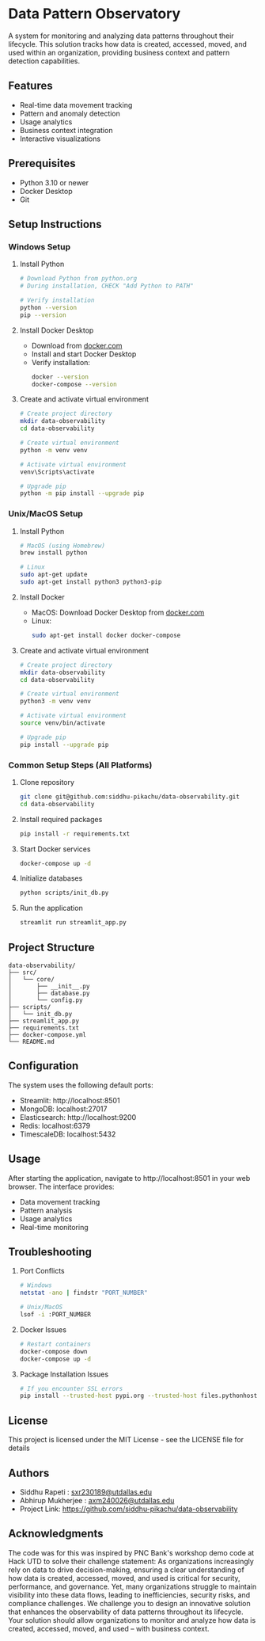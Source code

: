 # Data Pattern Observatory

A system for monitoring and analyzing data patterns throughout their lifecycle. This solution tracks how data is created, accessed, moved, and used within an organization, providing business context and pattern detection capabilities.

## Features

- Real-time data movement tracking
- Pattern and anomaly detection
- Usage analytics
- Business context integration
- Interactive visualizations

## Prerequisites

- Python 3.10 or newer
- Docker Desktop
- Git

## Setup Instructions

### Windows Setup

1. Install Python
   ```bash
   # Download Python from python.org
   # During installation, CHECK "Add Python to PATH"
   
   # Verify installation
   python --version
   pip --version
   ```

2. Install Docker Desktop
   - Download from [docker.com](https://www.docker.com/products/docker-desktop/)
   - Install and start Docker Desktop
   - Verify installation:
     ```bash
     docker --version
     docker-compose --version
     ```

3. Create and activate virtual environment
   ```bash
   # Create project directory
   mkdir data-observability
   cd data-observability

   # Create virtual environment
   python -m venv venv

   # Activate virtual environment
   venv\Scripts\activate

   # Upgrade pip
   python -m pip install --upgrade pip
   ```

### Unix/MacOS Setup

1. Install Python
   ```bash
   # MacOS (using Homebrew)
   brew install python

   # Linux
   sudo apt-get update
   sudo apt-get install python3 python3-pip
   ```

2. Install Docker
   - MacOS: Download Docker Desktop from [docker.com](https://www.docker.com/products/docker-desktop/)
   - Linux:
     ```bash
     sudo apt-get install docker docker-compose
     ```

3. Create and activate virtual environment
   ```bash
   # Create project directory
   mkdir data-observability
   cd data-observability

   # Create virtual environment
   python3 -m venv venv

   # Activate virtual environment
   source venv/bin/activate

   # Upgrade pip
   pip install --upgrade pip
   ```

### Common Setup Steps (All Platforms)

1. Clone repository
   ```bash
   git clone git@github.com:siddhu-pikachu/data-observability.git
   cd data-observability
   ```

2. Install required packages
   ```bash
   pip install -r requirements.txt
   ```

3. Start Docker services
   ```bash
   docker-compose up -d
   ```

4. Initialize databases
   ```bash
   python scripts/init_db.py
   ```

5. Run the application
   ```bash
   streamlit run streamlit_app.py
   ```

## Project Structure
```
data-observability/
├── src/
│   └── core/
│       ├── __init__.py
│       ├── database.py
│       └── config.py
├── scripts/
│   └── init_db.py
├── streamlit_app.py
├── requirements.txt
├── docker-compose.yml
└── README.md
```

## Configuration

The system uses the following default ports:
- Streamlit: http://localhost:8501
- MongoDB: localhost:27017
- Elasticsearch: http://localhost:9200
- Redis: localhost:6379
- TimescaleDB: localhost:5432

## Usage

After starting the application, navigate to http://localhost:8501 in your web browser. The interface provides:
- Data movement tracking
- Pattern analysis
- Usage analytics
- Real-time monitoring

## Troubleshooting

1. Port Conflicts
   ```bash
   # Windows
   netstat -ano | findstr "PORT_NUMBER"
   
   # Unix/MacOS
   lsof -i :PORT_NUMBER
   ```

2. Docker Issues
   ```bash
   # Restart containers
   docker-compose down
   docker-compose up -d
   ```

3. Package Installation Issues
   ```bash
   # If you encounter SSL errors
   pip install --trusted-host pypi.org --trusted-host files.pythonhosted.org -r requirements.txt
   ```

## License

This project is licensed under the MIT License - see the LICENSE file for details

## Authors

- Siddhu Rapeti : sxr230189@utdallas.edu
- Abhirup Mukherjee : axm240026@utdallas.edu
- Project Link: https://github.com/siddhu-pikachu/data-observability

## Acknowledgments
The code was for this was inspired by PNC Bank's workshop demo code at Hack UTD to solve their challenge statement: As organizations increasingly rely on data to drive decision-making, ensuring a clear understanding of how data is created, accessed, moved, and used is critical for security, performance, and governance. Yet, many organizations struggle to maintain visibility into these data flows, leading to inefficiencies, security risks, and compliance challenges. We challenge you to design an innovative solution that enhances the observability of data patterns throughout its lifecycle.  Your solution should allow organizations to monitor and analyze how data is created, accessed, moved, and used – with business context.
